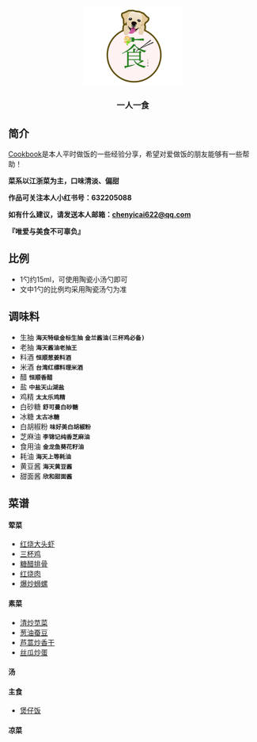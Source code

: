 <div align=center><img src="logo.png" style="width:200px;" /></div>

<div align=center><h3>一人一食</h3></div>

## 简介

[Cookbook](https://github.com/chenyicai622/Cookbook)是本人平时做饭的一些经验分享，希望对爱做饭的朋友能够有一些帮助！

**菜系以江浙菜为主，口味清淡、偏甜**

**作品可关注本人小红书号：632205088**

**如有什么建议，请发送本人邮箱：chenyicai622@qq.com**

**『唯爱与美食不可辜负』**



## 比例

- 1勺约15ml，可使用陶瓷小汤勺即可
- 文中1勺的比例均采用陶瓷汤勺为准



## 调味料

- 生抽  **`海天特级金标生抽`**  **`金兰酱油(三杯鸡必备)`**
- 老抽  **`海天酱油老抽王`**
- 料酒  **`恒顺葱姜料酒`**
- 米酒  **`台湾红標料理米酒`**
- 醋  **`恒顺香醋`**
- 盐  **`中盐天山湖盐`**
- 鸡精  **`太太乐鸡精`**
- 白砂糖  **`舒可曼白砂糖`**
- 冰糖  **`太古冰糖`**
- 白胡椒粉  **`味好美白胡椒粉`**
- 芝麻油  **`李锦记纯香芝麻油`**
- 食用油  **`金龙鱼葵花籽油`**
- 耗油  **`海天上等耗油`**
- 黄豆酱  **`海天黄豆酱`**
- 甜面酱  **`欣和甜面酱`**



## 菜谱

#### 荤菜

- [红烧大头虾](https://github.com/chenyicai622/Cookbook/blob/main/menu/meat_dish/红烧大头虾/红烧大头虾.md)
- [三杯鸡](https://github.com/chenyicai622/Cookbook/blob/main/menu/meat_dish/三杯鸡/三杯鸡.md)
- [糖醋排骨](https://github.com/chenyicai622/Cookbook/blob/main/menu/meat_dish/糖醋排骨/糖醋排骨.md)
- [红烧肉](https://github.com/chenyicai622/Cookbook/blob/main/menu/meat_dish/红烧肉/红烧肉.md)
- [爆炒蛳螺](https://github.com/chenyicai622/Cookbook/blob/main/menu/meat_dish/爆炒蛳螺/爆炒蛳螺.md)
  

#### 素菜

- [清炒苋菜](https://github.com/chenyicai622/Cookbook/blob/main/menu/vegetable_dish/清炒苋菜/清炒苋菜.md)
- [葱油蚕豆](https://github.com/chenyicai622/Cookbook/blob/main/menu/vegetable_dish/葱油蚕豆/葱油蚕豆.md)
- [芦蒿炒香干](https://github.com/chenyicai622/Cookbook/blob/main/menu/vegetable_dish/芦蒿炒香干/芦蒿炒香干.md)
- [丝瓜炒蛋](https://github.com/chenyicai622/Cookbook/blob/main/menu/vegetable_dish/丝瓜炒蛋/丝瓜炒蛋.md)



#### 汤



#### 主食

- [煲仔饭](https://github.com/chenyicai622/Cookbook/blob/main/menu/staple_dish/煲仔饭/煲仔饭.md)



#### 凉菜
